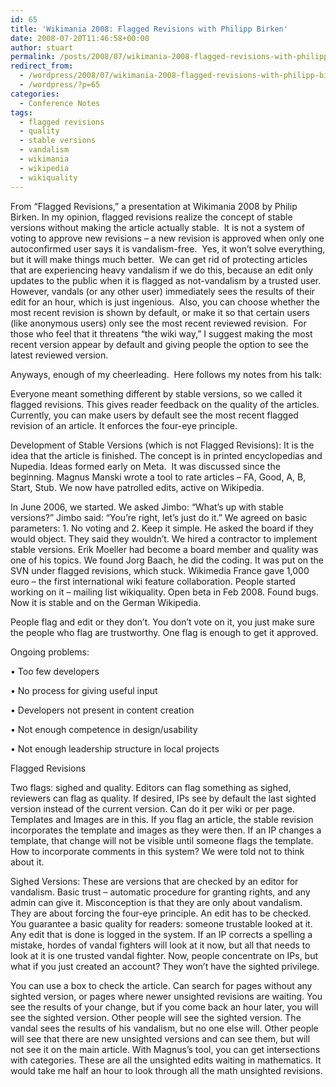 ```yaml
---
id: 65
title: 'Wikimania 2008: Flagged Revisions with Philipp Birken'
date: 2008-07-20T11:46:58+00:00
author: stuart
permalink: /posts/2008/07/wikimania-2008-flagged-revisions-with-philipp-birken/
redirect_from:
  - /wordpress/2008/07/wikimania-2008-flagged-revisions-with-philipp-birken/
  - /wordpress/?p=65
categories:
  - Conference Notes
tags:
  - flagged revisions
  - quality
  - stable versions
  - vandalism
  - wikimania
  - wikipedia
  - wikiquality
---
```

From &#8220;Flagged Revisions,&#8221; a presentation at Wikimania 2008 by Philip Birken. In my opinion, flagged revisions realize the concept of stable versions without making the article actually stable.  It is not a system of voting to approve new revisions &#8211; a new revision is approved when only one autoconfirmed user says it is vandalism-free.  Yes, it won&#8217;t solve everything, but it will make things much better.  We can get rid of protecting articles that are experiencing heavy vandalism if we do this, because an edit only updates to the public when it is flagged as not-vandalism by a trusted user. However, vandals (or any other user) immediately sees the results of their edit for an hour, which is just ingenious.  Also, you can choose whether the most recent revision is shown by default, or make it so that certain users (like anonymous users) only see the most recent reviewed revision.  For those who feel that it threatens &#8220;the wiki way,&#8221; I suggest making the most recent version appear by default and giving people the option to see the latest reviewed version.

Anyways, enough of my cheerleading.  Here follows my notes from his talk:
  
<!--more-->


  
Everyone meant something different by stable versions, so we called it flagged revisions. This gives reader feedback on the quality of the articles. Currently, you can make users by default see the most recent flagged revision of an article. It enforces the four-eye principle.

Development of Stable Versions (which is not Flagged Revisions): It is the idea that the article is finished. The concept is in printed encyclopedias and Nupedia. Ideas formed early on Meta.  It was discussed since the beginning. Magnus Manski wrote a tool to rate articles &#8211; FA, Good, A, B, Start, Stub. We now have patrolled edits, active on Wikipedia.

In June 2006, we started. We asked Jimbo: “What’s up with stable versions?” Jimbo said: “You’re right, let’s just do it.” We agreed on basic parameters: 1. No voting and 2. Keep it simple. He asked the board if they would object. They said they wouldn’t. We hired a contractor to implement stable versions. Erik Moeller had become a board member and quality was one of his topics. We found Jorg Baach, he did the coding. It was put on the SVN under flagged revisions, which stuck. Wikimedia France gave 1,000 euro – the first international wiki feature collaboration. People started working on it – mailing list wikiquality. Open beta in Feb 2008. Found bugs. Now it is stable and on the German Wikipedia.

People flag and edit or they don’t. You don’t vote on it, you just make sure the people who flag are trustworthy. One flag is enough to get it approved.

Ongoing problems:
  
• Too few developers
  
• No process for giving useful input
  
• Developers not present in content creation
  
• Not enough competence in design/usability
  
• Not enough leadership structure in local projects

Flagged Revisions
  
Two flags: sighed and quality. Editors can flag something as sighed, reviewers can flag as quality. If desired, IPs see by default the last sighted version instead of the current version. Can do it per wiki or per page. Templates and Images are in this. If you flag an article, the stable revision incorporates the template and images as they were then. If an IP changes a template, that change will not be visible until someone flags the template. How to incorporate comments in this system? We were told not to think about it.

Sighed Versions: These are versions that are checked by an editor for vandalism. Basic trust – automatic procedure for granting rights, and any admin can give it. Misconception is that they are only about vandalism. They are about forcing the four-eye principle. An edit has to be checked. You guarantee a basic quality for readers: someone trustable looked at it. Any edit that is done is logged in the system. If an IP corrects a spelling a mistake, hordes of vandal fighters will look at it now, but all that needs to look at it is one trusted vandal fighter. Now, people concentrate on IPs, but what if you just created an account? They won’t have the sighted privilege.

You can use a box to check the article. Can search for pages without any sighted version, or pages where newer unsighted revisions are waiting. You see the results of your change, but if you come back an hour later, you will see the sighted version. Other people will see the sighted version. The vandal sees the results of his vandalism, but no one else will. Other people will see that there are new unsighted versions and can see them, but will not see it on the main article. With Magnus’s tool, you can get intersections with categories. These are all the unsighted edits waiting in mathematics. It would take me half an hour to look through all the math unsighted revisions.